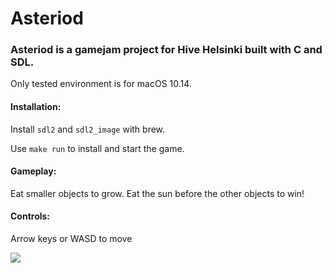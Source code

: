 # Asteriod

### Asteriod is a gamejam project for Hive Helsinki built with C and SDL.
Only tested environment is for macOS 10.14.

#### Installation:

Install `sdl2` and `sdl2_image` with brew.

Use `make run` to install and start the game.

#### Gameplay:

Eat smaller objects to grow. Eat the sun before the other objects to win!

#### Controls:

Arrow keys or WASD to move

![](https://i.imgur.com/r4DVPo7.png)

